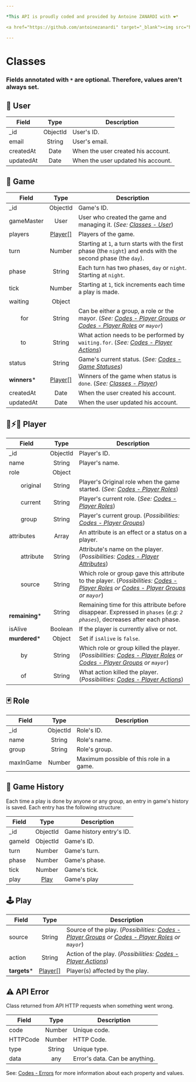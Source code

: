 ```yaml
---

*This API is proudly coded and provided by Antoine ZANARDI with ❤️*

<a href="https://github.com/antoinezanardi" target="_blank"><img src="https://img.shields.io/github/followers/antoinezanardi.svg?style=social&amp;label=Follow%20me%20%3A%29" alt="GitHub followers"/></a>

---
```


# Classes

### Fields annotated with `*` are optional. Therefore, values aren't always set.

## <a id="user-class"></a>👤 User

| Field                | Type     | Description                                                         |
|----------------------|:--------:|---------------------------------------------------------------------|
| _id                  | ObjectId | User's ID.                                                     |
| email                | String   | User's email.                                                     |
| createdAt            | Date     | When the user created his account.                                                     |
| updatedAt            | Date     | When the user updated his account.                                                     |

## <a id="game-class"></a>🎲 Game

| Field                | Type                      | Description                                                         |
|----------------------|:-------------------------:|---------------------------------------------------------------------|
| _id                  | ObjectId                  | Game's ID.                                                     |
| gameMaster           | User                      | User who created the game and managing it. (_See: [Classes - User](#user-class)_)                                                     |
| players              | [Player[]](#player-class) | Players of the game.                                                     |
| turn                 | Number                    | Starting at `1`, a turn starts with the first phase (the `night`) and ends with the second phase (the `day`).                                                    |
| phase                | String                    | Each turn has two phases, `day` or `night`. Starting at `night`.                                                    |
| tick                 | Number                    | Starting at `1`, tick increments each time a play is made.                                                    |
| waiting              | Object                    |                                                |
| &emsp;&emsp;for      | String                    | Can be either a group, a role or the mayor. (_See: [Codes - Player Groups](#player-groups) or [Codes - Player Roles](#player-roles) or `mayor`_)                                         |
| &emsp;&emsp;to       | String                    | What action needs to be performed by `waiting.for`. (_See: [Codes - Player Actions](#player-actions)_)                                         |
| status               | String                    | Game's current status. (_See: [Codes - Game Statuses](#game-statuses)_)                                                |
| **winners***         | [Player[]](#player-class) | Winners of the game when status is `done`. (_See: [Classes - Player](#player-class)_)                                                |
| createdAt            | Date                      | When the user created his account.                                                     |
| updatedAt            | Date                      | When the user updated his account.                                                     |

## <a id="player-class"></a>🐺⚡🧙 ‍Player

| Field                      | Type     | Description                                                         |
|----------------------------|:--------:|---------------------------------------------------------------------|
| _id                        | ObjectId | Player's ID.                                                     |
| name                       | String   | Player's name.                                                     |
| role                       | Object   |                                                      |
| &emsp;&emsp;original       | String   | Player's Original role when the game started. (_See: [Codes - Player Roles](#player-roles)_)                                                    |
| &emsp;&emsp;current        | String   | Player's current role. (_See: [Codes - Player Roles](#player-roles)_)                                                    |
| &emsp;&emsp;group          | String   | Player's current group. (_Possibilities: [Codes - Player Groups](#player-groups)_)                                                    |
| attributes                 | Array    | An attribute is an effect or a status on a player.                                                     |
| &emsp;&emsp;attribute      | String   | Attribute's name on the player. (_Possibilities: [Codes - Player Attributes](#player-attributes)_)                                                    |
| &emsp;&emsp;source         | String   | Which role or group gave this attribute to the player. (_Possibilities: [Codes - Player Roles](#player-roles) or [Codes - Player Groups](#player-groups) or `mayor`_)                                                    |
| **&emsp;&emsp;remaining*** | String   | Remaining time for this attribute before disappear. Expressed in `phases` (_e.g: `2 phases`_), decreases after each phase. |
| isAlive                    | Boolean  | If the player is currently alive or not.                                                     |
| **murdered***              | Object   | Set if `isAlive` is `false`.                                                    |
| &emsp;&emsp;by             | String   | Which role or group killed the player. (_Possibilities: [Codes - Player Roles](#player-roles) or [Codes - Player Groups](#player-groups) or `mayor`_)                                                   |
| &emsp;&emsp;of             | String   | What action killed the player. (_Possibilities: [Codes - Player Actions](#player-actions)_)                                                 |

## <a id="role-class"></a>🃏 Role

| Field                | Type     | Description                                                         |
|----------------------|:--------:|---------------------------------------------------------------------|
| _id                  | ObjectId | Role's ID.                                                     |
| name                 | String   | Role's name.                                                     |
| group                | String   | Role's group.                                                     |
| maxInGame            | Number   | Maximum possible of this role in a game.                                                     |

## <a id="game-history-class"></a>📜 Game History

Each time a play is done by anyone or any group, an entry in game's history is saved. Each entry has the following structure:

| Field                            | Type                      | Description                                                         |
|----------------------------------|:-------------------------:|---------------------------------------------------------------------|
| _id                              | ObjectId                  | Game history entry's ID.                                                     |
| gameId                           | ObjectId                  | Game's ID.                                                     |
| turn                             | Number                    | Game's turn.                                                     |
| phase                            | Number                    | Game's phase.                                                     |
| tick                             | Number                    | Game's tick.                                                     |
| play                             | [Play](#play-class)       | Game's play                                                      |

## <a id="play-class"></a>🕹 Play
| Field                            | Type                      | Description                                                         |
|----------------------------------|:-------------------------:|---------------------------------------------------------------------|
| source                           | String                    | Source of the play. (_Possibilities: [Codes - Player Groups](#player-groups) or [Codes - Player Roles](#player-roles) or `mayor`_)                                                      |
| action                           | String                    | Action of the play. (_Possibilities: [Codes - Player Actions](#player-actions)_)                                                      |
| **targets***                     | [Player[]](#player-class) | Player(s) affected by the play.                                                      |

## <a id="error-class"></a>⚠️ API Error

Class returned from API HTTP requests when something went wrong.

| Field                | Type     | Description                                                         |
|----------------------|:--------:|---------------------------------------------------------------------|
| code                 | Number   | Unique code.                                                     |
| HTTPCode             | Number   | HTTP Code.                                                     |
| type                 | String   | Unique type.                                                     |
| data                 | any      | Error's data. Can be anything.                                                     |

See: [Codes - Errors](#errors) for more information about each property and values.
